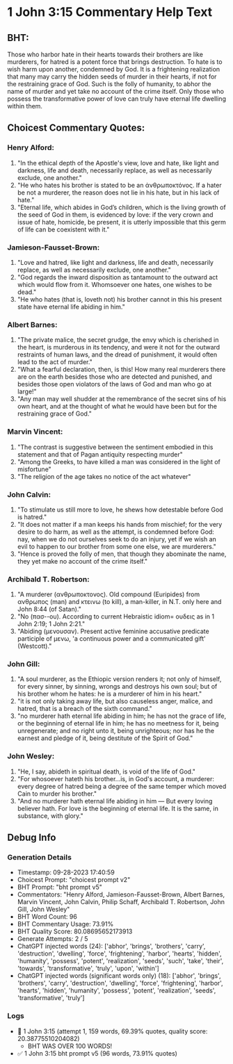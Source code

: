 # 1 John 3:15 Commentary Help Text

## BHT:
Those who harbor hate in their hearts towards their brothers are like murderers, for hatred is a potent force that brings destruction. To hate is to wish harm upon another, condemned by God. It is a frightening realization that many may carry the hidden seeds of murder in their hearts, if not for the restraining grace of God. Such is the folly of humanity, to abhor the name of murder and yet take no account of the crime itself. Only those who possess the transformative power of love can truly have eternal life dwelling within them.

## Choicest Commentary Quotes:
### Henry Alford:
1. "In the ethical depth of the Apostle's view, love and hate, like light and darkness, life and death, necessarily replace, as well as necessarily exclude, one another."
2. "He who hates his brother is stated to be an ἀνθρωποκτόνος. If a hater be not a murderer, the reason does not lie in his hate, but in his lack of hate."
3. "Eternal life, which abides in God’s children, which is the living growth of the seed of God in them, is evidenced by love: if the very crown and issue of hate, homicide, be present, it is utterly impossible that this germ of life can be coexistent with it."

### Jamieson-Fausset-Brown:
1. "Love and hatred, like light and darkness, life and death, necessarily replace, as well as necessarily exclude, one another."
2. "God regards the inward disposition as tantamount to the outward act which would flow from it. Whomsoever one hates, one wishes to be dead."
3. "He who hates (that is, loveth not) his brother cannot in this his present state have eternal life abiding in him."

### Albert Barnes:
1. "The private malice, the secret grudge, the envy which is cherished in the heart, is murderous in its tendency, and were it not for the outward restraints of human laws, and the dread of punishment, it would often lead to the act of murder."
2. "What a fearful declaration, then, is this! How many real murderers there are on the earth besides those who are detected and punished, and besides those open violators of the laws of God and man who go at large!"
3. "Any man may well shudder at the remembrance of the secret sins of his own heart, and at the thought of what he would have been but for the restraining grace of God."

### Marvin Vincent:
1. "The contrast is suggestive between the sentiment embodied in this statement and that of Pagan antiquity respecting murder"
2. "Among the Greeks, to have killed a man was considered in the light of misfortune"
3. "The religion of the age takes no notice of the act whatever"

### John Calvin:
1. "To stimulate us still more to love, he shews how detestable before God is hatred."
2. "It does not matter if a man keeps his hands from mischief; for the very desire to do harm, as well as the attempt, is condemned before God: nay, when we do not ourselves seek to do an injury, yet if we wish an evil to happen to our brother from some one else, we are murderers."
3. "Hence is proved the folly of men, that though they abominate the name, they yet make no account of the crime itself."

### Archibald T. Robertson:
1. "A murderer (ανθρωποκτονος). Old compound (Euripides) from ανθρωπος (man) and κτεινω (to kill), a man-killer, in N.T. only here and John 8:44 (of Satan)." 
2. "No (πασ--ου). According to current Hebraistic idiom= ουδεις as in 1 John 2:19; 1 John 2:21." 
3. "Abiding (μενουσαν). Present active feminine accusative predicate participle of μενω, 'a continuous power and a communicated gift' (Westcott)."

### John Gill:
1. "A soul murderer, as the Ethiopic version renders it; not only of himself, for every sinner, by sinning, wrongs and destroys his own soul; but of his brother whom he hates: he is a murderer of him in his heart."
2. "it is not only taking away life, but also causeless anger, malice, and hatred, that is a breach of the sixth command."
3. "no murderer hath eternal life abiding in him; he has not the grace of life, or the beginning of eternal life in him; he has no meetness for it, being unregenerate; and no right unto it, being unrighteous; nor has he the earnest and pledge of it, being destitute of the Spirit of God."

### John Wesley:
1. "He, I say, abideth in spiritual death, is void of the life of God."
2. "For whosoever hateth his brother...is, in God's account, a murderer: every degree of hatred being a degree of the same temper which moved Cain to murder his brother."
3. "And no murderer hath eternal life abiding in him — But every loving believer hath. For love is the beginning of eternal life. It is the same, in substance, with glory."


## Debug Info
### Generation Details
- Timestamp: 09-28-2023 17:40:59
- Choicest Prompt: "choicest prompt v2"
- BHT Prompt: "bht prompt v5"
- Commentators: "Henry Alford, Jamieson-Fausset-Brown, Albert Barnes, Marvin Vincent, John Calvin, Philip Schaff, Archibald T. Robertson, John Gill, John Wesley"
- BHT Word Count: 96
- BHT Commentary Usage: 73.91%
- BHT Quality Score: 80.08695652173913
- Generate Attempts: 2 / 5
- ChatGPT injected words (24):
	['abhor', 'brings', 'brothers', 'carry', 'destruction', 'dwelling', 'force', 'frightening', 'harbor', 'hearts', 'hidden', 'humanity', 'possess', 'potent', 'realization', 'seeds', 'such', 'take', 'their', 'towards', 'transformative', 'truly', 'upon', 'within']
- ChatGPT injected words (significant words only) (18):
	['abhor', 'brings', 'brothers', 'carry', 'destruction', 'dwelling', 'force', 'frightening', 'harbor', 'hearts', 'hidden', 'humanity', 'possess', 'potent', 'realization', 'seeds', 'transformative', 'truly']

### Logs
- 🔄 1 John 3:15 (attempt 1, 159 words, 69.39% quotes, quality score: 20.38775510204082) 
	- BHT WAS OVER 100 WORDS!
- ✅ 1 John 3:15 bht prompt v5 (96 words, 73.91% quotes)